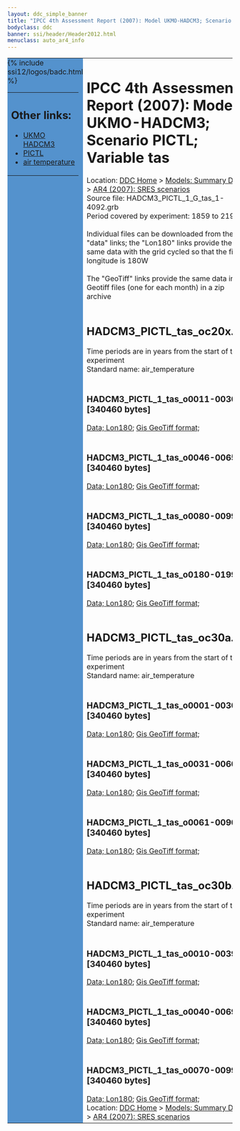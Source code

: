 ```yaml
---
layout: ddc_simple_banner
title: "IPCC 4th Assessment Report (2007): Model UKMO-HADCM3; Scenario PICTL; Variable tas"
bodyclass: ddc
banner: ssi/header/Header2012.html
menuclass: auto_ar4_info
---
```



<table width="100%" border="0" cellspacing="0" cellpadding="0" style="border-collapse: collapse;">
<tr style="margin:0;padding:0;border:0;">
<td style="margin:0;padding:0;border:0;height:1pt;width:150pt;background:#5492CD;" valign="top" >

<div id="lh-col2" class="auto_ar4_info">
<table class="menumain" bgcolor="#5492CD" cellspacing="0" width="100%" border="0">
<tr><td>
<h2> Other links:</h2>
<ul>
<li><a href="/auto/ar4/model-UKMO-HADCM3.html">UKMO<br/>HADCM3</a></li>
<li><a href="/auto/ar4/scenario-PICTL.html">PICTL</a></li>
<li><a href="/auto/ar4/var-air_temperature.html">air temperature</a></li>
</ul>
</td></tr>
{% include ssi12/logos/badc.html %}
</table>
</div>
</td>
<td><h1>IPCC 4th Assessment Report (2007): Model UKMO-HADCM3; Scenario PICTL; Variable tas</h1>

<!-- Breadcrumb1 -->
<div id="breadcrumb1" align="left">
Location: <a href="/index.html">DDC Home</a> > <a href="/sim/gcm_clim/">Models: Summary Data</a>
> <a href="/sim/gcm_clim/SRES_AR4/index.html">AR4 (2007): SRES scenarios</a>
</div>
<!-- End of Breadcrumb1 -->Source file: HADCM3_PICTL_1_G_tas_1-4092.grb
<br/>
Period covered by experiment: 1859 to 2199<br/>
<br/>Individual files can be downloaded from the "data" links; the "Lon180" links provide the same data
         with the grid cycled so that the first longitude is 180W<br/>
<br/>The "GeoTiff" links provide the same data in 12 Geotiff files (one for each month)
          in a zip archive<br/>
<br/><h2>HADCM3_PICTL_tas_oc20x.tar</h2>
Time periods are in years from the start of the experiment<br/>
Standard name: air_temperature<br>
<br/><h3>HADCM3_PICTL_1_tas_o0011-0030.nc [340460 bytes]</h3>
<a href="http://apps.ipcc-data.org/cgi-bin/downl/ar4_nc/tas/HADCM3_PICTL_1_tas_o0011-0030.nc">Data; </a><a href="http://apps.ipcc-data.org/cgi-bin/downl/ar4_nc/tas/HADCM3_PICTL_1_tas_o0011-0030.cyto180.nc"> Lon180</a>; <a href="/cgi-bin/downl/ar4_tif/tas/HADCM3_PICTL_1_tas_o0011-0030.zip">Gis GeoTiff format; </a><br/>
<br/><h3>HADCM3_PICTL_1_tas_o0046-0065.nc [340460 bytes]</h3>
<a href="http://apps.ipcc-data.org/cgi-bin/downl/ar4_nc/tas/HADCM3_PICTL_1_tas_o0046-0065.nc">Data; </a><a href="http://apps.ipcc-data.org/cgi-bin/downl/ar4_nc/tas/HADCM3_PICTL_1_tas_o0046-0065.cyto180.nc"> Lon180</a>; <a href="/cgi-bin/downl/ar4_tif/tas/HADCM3_PICTL_1_tas_o0046-0065.zip">Gis GeoTiff format; </a><br/>
<br/><h3>HADCM3_PICTL_1_tas_o0080-0099.nc [340460 bytes]</h3>
<a href="http://apps.ipcc-data.org/cgi-bin/downl/ar4_nc/tas/HADCM3_PICTL_1_tas_o0080-0099.nc">Data; </a><a href="http://apps.ipcc-data.org/cgi-bin/downl/ar4_nc/tas/HADCM3_PICTL_1_tas_o0080-0099.cyto180.nc"> Lon180</a>; <a href="/cgi-bin/downl/ar4_tif/tas/HADCM3_PICTL_1_tas_o0080-0099.zip">Gis GeoTiff format; </a><br/>
<br/><h3>HADCM3_PICTL_1_tas_o0180-0199.nc [340460 bytes]</h3>
<a href="http://apps.ipcc-data.org/cgi-bin/downl/ar4_nc/tas/HADCM3_PICTL_1_tas_o0180-0199.nc">Data; </a><a href="http://apps.ipcc-data.org/cgi-bin/downl/ar4_nc/tas/HADCM3_PICTL_1_tas_o0180-0199.cyto180.nc"> Lon180</a>; <a href="/cgi-bin/downl/ar4_tif/tas/HADCM3_PICTL_1_tas_o0180-0199.zip">Gis GeoTiff format; </a><br/>
<br/><h2>HADCM3_PICTL_tas_oc30a.tar</h2>
Time periods are in years from the start of the experiment<br/>
Standard name: air_temperature<br>
<br/><h3>HADCM3_PICTL_1_tas_o0001-0030.nc [340460 bytes]</h3>
<a href="http://apps.ipcc-data.org/cgi-bin/downl/ar4_nc/tas/HADCM3_PICTL_1_tas_o0001-0030.nc">Data; </a><a href="http://apps.ipcc-data.org/cgi-bin/downl/ar4_nc/tas/HADCM3_PICTL_1_tas_o0001-0030.cyto180.nc"> Lon180</a>; <a href="/cgi-bin/downl/ar4_tif/tas/HADCM3_PICTL_1_tas_o0001-0030.zip">Gis GeoTiff format; </a><br/>
<br/><h3>HADCM3_PICTL_1_tas_o0031-0060.nc [340460 bytes]</h3>
<a href="http://apps.ipcc-data.org/cgi-bin/downl/ar4_nc/tas/HADCM3_PICTL_1_tas_o0031-0060.nc">Data; </a><a href="http://apps.ipcc-data.org/cgi-bin/downl/ar4_nc/tas/HADCM3_PICTL_1_tas_o0031-0060.cyto180.nc"> Lon180</a>; <a href="/cgi-bin/downl/ar4_tif/tas/HADCM3_PICTL_1_tas_o0031-0060.zip">Gis GeoTiff format; </a><br/>
<br/><h3>HADCM3_PICTL_1_tas_o0061-0090.nc [340460 bytes]</h3>
<a href="http://apps.ipcc-data.org/cgi-bin/downl/ar4_nc/tas/HADCM3_PICTL_1_tas_o0061-0090.nc">Data; </a><a href="http://apps.ipcc-data.org/cgi-bin/downl/ar4_nc/tas/HADCM3_PICTL_1_tas_o0061-0090.cyto180.nc"> Lon180</a>; <a href="/cgi-bin/downl/ar4_tif/tas/HADCM3_PICTL_1_tas_o0061-0090.zip">Gis GeoTiff format; </a><br/>
<br/><h2>HADCM3_PICTL_tas_oc30b.tar</h2>
Time periods are in years from the start of the experiment<br/>
Standard name: air_temperature<br>
<br/><h3>HADCM3_PICTL_1_tas_o0010-0039.nc [340460 bytes]</h3>
<a href="http://apps.ipcc-data.org/cgi-bin/downl/ar4_nc/tas/HADCM3_PICTL_1_tas_o0010-0039.nc">Data; </a><a href="http://apps.ipcc-data.org/cgi-bin/downl/ar4_nc/tas/HADCM3_PICTL_1_tas_o0010-0039.cyto180.nc"> Lon180</a>; <a href="/cgi-bin/downl/ar4_tif/tas/HADCM3_PICTL_1_tas_o0010-0039.zip">Gis GeoTiff format; </a><br/>
<br/><h3>HADCM3_PICTL_1_tas_o0040-0069.nc [340460 bytes]</h3>
<a href="http://apps.ipcc-data.org/cgi-bin/downl/ar4_nc/tas/HADCM3_PICTL_1_tas_o0040-0069.nc">Data; </a><a href="http://apps.ipcc-data.org/cgi-bin/downl/ar4_nc/tas/HADCM3_PICTL_1_tas_o0040-0069.cyto180.nc"> Lon180</a>; <a href="/cgi-bin/downl/ar4_tif/tas/HADCM3_PICTL_1_tas_o0040-0069.zip">Gis GeoTiff format; </a><br/>
<br/><h3>HADCM3_PICTL_1_tas_o0070-0099.nc [340460 bytes]</h3>
<a href="http://apps.ipcc-data.org/cgi-bin/downl/ar4_nc/tas/HADCM3_PICTL_1_tas_o0070-0099.nc">Data; </a><a href="http://apps.ipcc-data.org/cgi-bin/downl/ar4_nc/tas/HADCM3_PICTL_1_tas_o0070-0099.cyto180.nc"> Lon180</a>; <a href="/cgi-bin/downl/ar4_tif/tas/HADCM3_PICTL_1_tas_o0070-0099.zip">Gis GeoTiff format; </a><br/>
<!-- Breadcrumb2 -->
<div id="breadcrumb2" align="left">
Location: <a href="/index.html">DDC Home</a> > <a href="/sim/gcm_clim/">Models: Summary Data</a>
> <a href="/sim/gcm_clim/SRES_AR4/index.html">AR4 (2007): SRES scenarios</a>
</div>
<!-- End of Breadcrumb2 --></td></tr></table>
